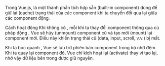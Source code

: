 Trong Vue.js, <keep-alive> là một thành phần tích hợp sẵn (built-in component) dùng để giữ lại (cache) trạng thái của các component khi ta chuyển đổi qua lại giữa các component động.​

Cách hoạt động
Khi không có <keep-alive>, mỗi khi ta thay đổi component thông qua cú pháp động <component :is="activeComponent">, Vue sẽ hủy (unmount) component cũ và tạo mới (mount) lại component mới. Điều này khiến trạng thái cũ (data, input, scroll, v.v.) bị mất.​

Khi ta bọc <keep-alive> quanh <component>, Vue sẽ lưu trữ phiên bản component trong bộ nhớ đệm. Khi ta quay lại component đó, Vue chỉ kích hoạt lại (activate) thay vì tạo lại, nhờ vậy dữ liệu bên trong được giữ nguyên.